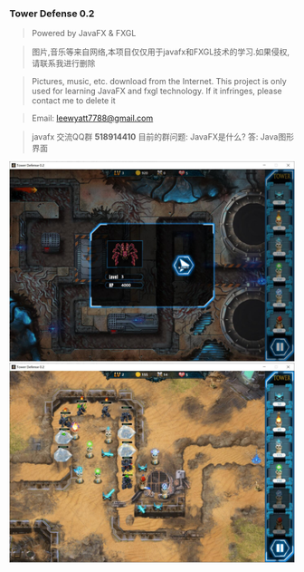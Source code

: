 ### Tower Defense 0.2

> Powered by JavaFX & FXGL

> 图片,音乐等来自网络,本项目仅仅用于javafx和FXGL技术的学习.如果侵权,请联系我进行删除

> Pictures, music, etc. download from the Internet. This project is only used for learning JavaFX and fxgl technology. If it infringes, please contact me to delete it

> Email: leewyatt7788@gmail.com

> javafx 交流QQ群  **518914410**
> 目前的群问题: JavaFX是什么? 答: Java图形界面

![Level3](screenshot/1.jpg)
![Level2](screenshot/2.jpg)